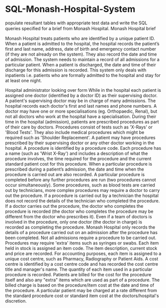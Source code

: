 # SQL-Monash-Hospital-System
populate resultant tables with appropriate test data and write the SQL queries speciﬁed for a brief from Monash Hospital.
Monash Hospital brief
 
Monash Hospital treats patients who are identified by a unique patient ID. When a patient is admitted to the hospital, the hospital records the patient’s first and last name, address, date of birth and emergency contact number (if they are not already on the system). They also record the date and time of admission. The system needs to maintain a record of all admissions for a particular patient. When a patient is discharged, the date and time of their discharge for this admission is recorded. This system only deals with inpatients i.e. patients who are formally admitted to the hospital and stay for at least one night.

Hospital administrator looking over form
While in the hospital each patient is assigned one doctor (identified by a doctor ID) as their supervising doctor. A patient's supervising doctor may be in charge of many admissions. The hospital records each doctor's first and last names and phone numbers. A doctor may have one or more specialisations (eg. Orthopaedic, Renal), but not all doctors who work at the hospital have a specialisation.
During their time in the hospital (admission), patients are prescribed procedures as part of their care by doctors. Procedures consist of tests such as 'X-Rays' or 'Blood Tests'. They also include medical procedures which might be required such as 'Shoulder Replacement'. A patient may have procedures prescribed by their supervising doctor or any other doctor working in the hospital.
A procedure is identified by a procedure code. Each procedure has a name (such as 'Wrist X-Ray') and includes a description of what the procedure involves, the time required for the procedure and the current standard patient cost for this procedure.    When a particular procedure is prescribed during a patient’s admission, the date and time when the procedure is carried out are also recorded. A particular procedure is completed before any further procedures are run (two procedures cannot occur simultaneously). Some procedures, such as blood tests are carried out by technicians, more complex procedures may require a doctor to carry out the procedure.
If a procedure is carried out by a technician the hospital does not record the details of the technician who completed the procedure.
If a doctor carries out the procedure, the doctor who completes the procedure is recorded (the doctor who completes the procedure may be different from the doctor who prescribes it). Even if a team of doctors is involved in the procedure, only one doctor (the doctor in charge) is recorded as completing the procedure.
Monash Hospital only records the details of a procedure carried out on an admission after the procedure has been completed.
Not all admissions require a procedure to be carried out.
Procedures may require 'extra' items such as syringes or swabs. Each item held in stock is assigned an item code. The item description, current stock and price are recorded. For accounting purposes, each item is assigned to a unique cost centre, such as Pharmacy, Radiography or Patient Aids. A cost centre is identified by a cost centre code and has recorded the cost centre title and manager's name. The quantity of each item used in a particular procedure is recorded.
Patients are billed for the cost for the procedure itself and also any "extra" items which are used as part of a procedure. The billed charge is based on the procedure/item cost at the date and time of the procedure. A particular patient may be charged at a rate different from the standard procedure cost or standard item cost at the doctors/hospital's discretion.
